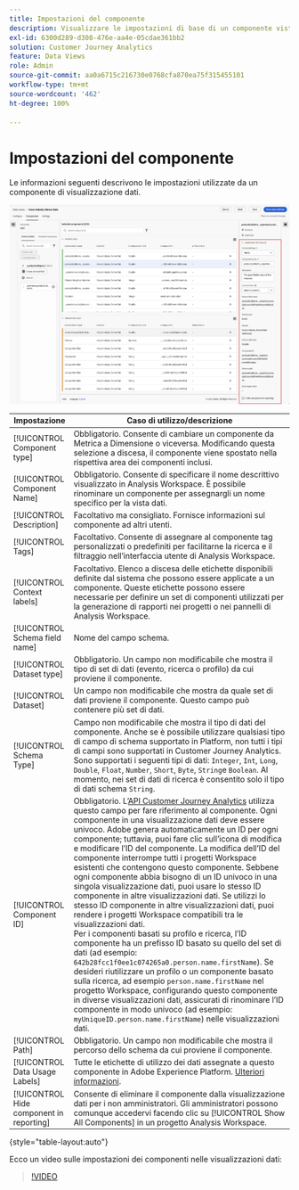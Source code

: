 ```yaml
---
title: Impostazioni del componente
description: Visualizzare le impostazioni di base di un componente vista dati.
exl-id: 6300d289-d308-476e-aa4e-05cdae361bb2
solution: Customer Journey Analytics
feature: Data Views
role: Admin
source-git-commit: aa0a6715c216730e0768cfa870ea75f315455101
workflow-type: tm+mt
source-wordcount: '462'
ht-degree: 100%

---
```


# Impostazioni del componente

Le informazioni seguenti descrivono le impostazioni utilizzate da un componente di visualizzazione dati.

![Impostazioni dei componenti descritte in questa sezione](../assets/component-settings.png)

| Impostazione | Caso di utilizzo/descrizione |
| --- | --- |
| [!UICONTROL Component type] | Obbligatorio. Consente di cambiare un componente da Metrica a Dimensione o viceversa. Modificando questa selezione a discesa, il componente viene spostato nella rispettiva area dei componenti inclusi. |
| [!UICONTROL Component Name] | Obbligatorio. Consente di specificare il nome descrittivo visualizzato in Analysis Workspace. È possibile rinominare un componente per assegnargli un nome specifico per la vista dati. |
| [!UICONTROL Description] | Facoltativo ma consigliato. Fornisce informazioni sul componente ad altri utenti. |
| [!UICONTROL Tags] | Facoltativo. Consente di assegnare al componente tag personalizzati o predefiniti per facilitarne la ricerca e il filtraggio nell’interfaccia utente di Analysis Workspace. |
| [!UICONTROL Context labels] | Facoltativo. Elenco a discesa delle etichette disponibili definite dal sistema che possono essere applicate a un componente. Queste etichette possono essere necessarie per definire un set di componenti utilizzati per la generazione di rapporti nei progetti o nei pannelli di Analysis Workspace. |
| [!UICONTROL Schema field name] | Nome del campo schema. |
| [!UICONTROL Dataset type] | Obbligatorio. Un campo non modificabile che mostra il tipo di set di dati (evento, ricerca o profilo) da cui proviene il componente. |
| [!UICONTROL Dataset] | Un campo non modificabile che mostra da quale set di dati proviene il componente. Questo campo può contenere più set di dati. |
| [!UICONTROL Schema Type] | Campo non modificabile che mostra il tipo di dati del componente. Anche se è possibile utilizzare qualsiasi tipo di campo di schema supportato in Platform, non tutti i tipi di campi sono supportati in Customer Journey Analytics. Sono supportati i seguenti tipi di dati: `Integer`, `Int`, `Long`, `Double`, `Float`, `Number`, `Short`, `Byte`, `String`e `Boolean`. Al momento, nei set di dati di ricerca è consentito solo il tipo di dati schema `String`. |
| [!UICONTROL Component ID] | Obbligatorio. L’[API Customer Journey Analytics](https://adobe.io/cja-apis/docs) utilizza questo campo per fare riferimento al componente. Ogni componente in una visualizzazione dati deve essere univoco. Adobe genera automaticamente un ID per ogni componente; tuttavia, puoi fare clic sull’icona di modifica e modificare l’ID del componente. La modifica dell’ID del componente interrompe tutti i progetti Workspace esistenti che contengono questo componente. Sebbene ogni componente abbia bisogno di un ID univoco in una singola visualizzazione dati, puoi usare lo stesso ID componente in altre visualizzazioni dati. Se utilizzi lo stesso ID componente in altre visualizzazioni dati, puoi rendere i progetti Workspace compatibili tra le visualizzazioni dati. <br/>Per i componenti basati su profilo e ricerca, l’ID componente ha un prefisso ID basato su quello del set di dati (ad esempio: `642b28fcc1f0ee1c074265a0.person.name.firstName`). Se desideri riutilizzare un profilo o un componente basato sulla ricerca, ad esempio `person.name.firstName` nel progetto Workspace, configurando questo componente in diverse visualizzazioni dati, assicurati di rinominare l’ID componente in modo univoco (ad esempio: `myUniqueID.person.name.firstName`) nelle visualizzazioni dati. |
| [!UICONTROL Path] | Obbligatorio. Un campo non modificabile che mostra il percorso dello schema da cui proviene il componente. |
| [!UICONTROL Data Usage Labels] | Tutte le etichette di utilizzo dei dati assegnate a questo componente in Adobe Experience Platform. [Ulteriori informazioni](/help/data-views/data-governance.md). |
| [!UICONTROL Hide component in reporting] | Consente di eliminare il componente dalla visualizzazione dati per i non amministratori. Gli amministratori possono comunque accedervi facendo clic su [!UICONTROL Show All Components] in un progetto Analysis Workspace. |

{style="table-layout:auto"}

Ecco un video sulle impostazioni dei componenti nelle visualizzazioni dati:

>[!VIDEO](https://video.tv.adobe.com/v/333112/?quality=12)
